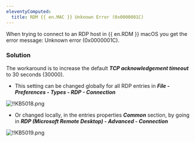 ```yaml
---
eleventyComputed:
  title: RDM {{ en.MAC }} Unknown Error (0x0000001C)
---
```

When trying to connect to an RDP host in {{ en.RDM }} macOS you get the error message: Unknown error (0x0000001C).
### Solution
The workaround is to increase the default ***TCP acknowledgement timeout*** to 30 seconds (30000).  

* This setting can be changed globally for all RDP entries in ***File - Preferences - Types - RDP - Connection***  

![!!KB5018.png](/img/en/kb/KB5018.png)  

* Or changed locally, in the entries properties ***Common*** section, by going in ***RDP (Microsoft Remote Desktop) - Advanced - Connection***    

![!!KB5019.png](/img/en/kb/KB5019.png)

